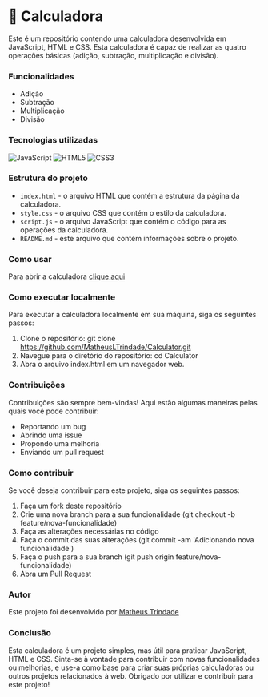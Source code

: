 # :abacus: Calculadora
  Este é um repositório contendo uma calculadora desenvolvida em JavaScript, HTML e CSS. Esta calculadora é capaz de realizar as quatro operações básicas (adição, subtração, multiplicação e divisão).


### Funcionalidades
  - Adição
  - Subtração
  - Multiplicação
  - Divisão

### Tecnologias utilizadas
  ![JavaScript](https://img.shields.io/badge/JavaScript-F7DF1E?style=for-the-badge&logo=javascript&logoColor=black)
  ![HTML5](https://img.shields.io/badge/HTML5-E34F26?style=for-the-badge&logo=html5&logoColor=white)
  ![CSS3](https://img.shields.io/badge/CSS3-1572B6?style=for-the-badge&logo=css3&logoColor=white)

### Estrutura do projeto
  - `index.html` - o arquivo HTML que contém a estrutura da página da calculadora.
  - `style.css` - o arquivo CSS que contém o estilo da calculadora.
  - `script.js` - o arquivo JavaScript que contém o código para as operações da calculadora.
  - `README.md` - este arquivo que contém informações sobre o projeto.

### Como usar
  Para abrir a calculadora [clique aqui](https://matheusltrindade.github.io/Calculator/)

### Como executar localmente
  Para executar a calculadora localmente em sua máquina, siga os seguintes passos:
  1. Clone o repositório: git clone https://github.com/MatheusLTrindade/Calculator.git
  2. Navegue para o diretório do repositório: cd Calculator
  3. Abra o arquivo index.html em um navegador web.

### Contribuições
  Contribuições são sempre bem-vindas! Aqui estão algumas maneiras pelas quais você pode contribuir:
  - Reportando um bug
  - Abrindo uma issue
  - Propondo uma melhoria
  - Enviando um pull request

### Como contribuir
  Se você deseja contribuir para este projeto, siga os seguintes passos:
  1. Faça um fork deste repositório
  2. Crie uma nova branch para a sua funcionalidade (git checkout -b feature/nova-funcionalidade)
  3. Faça as alterações necessárias no código
  4. Faça o commit das suas alterações (git commit -am 'Adicionando nova funcionalidade')
  5. Faça o push para a sua branch (git push origin feature/nova-funcionalidade)
  6. Abra um Pull Request

### Autor
  Este projeto foi desenvolvido por [Matheus Trindade](https://github.com/MatheusLTrindade)

### Conclusão
  Esta calculadora é um projeto simples, mas útil para praticar JavaScript, HTML e CSS. Sinta-se à vontade para contribuir com novas funcionalidades ou melhorias, e use-a como base para criar suas próprias calculadoras ou outros projetos relacionados à web. Obrigado por utilizar e contribuir para este projeto!
